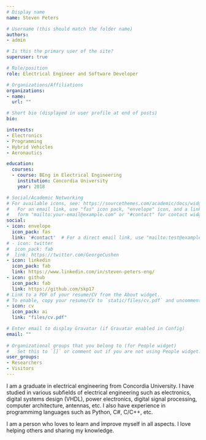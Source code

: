 ```yaml
---
# Display name
name: Steven Peters

# Username (this should match the folder name)
authors:
- admin

# Is this the primary user of the site?
superuser: true

# Role/position
role: Electrical Engineer and Software Developer

# Organizations/Affiliations
organizations:
- name:
  url: ""

# Short bio (displayed in user profile at end of posts)
bio:

interests:
- Electronics
- Programming
- Hybrid Vehicles
- Aeronautics

education:
  courses:
  - course: BEng in Electrical Engineering
    institution: Concordia University
    year: 2018

# Social/Academic Networking
# For available icons, see: https://sourcethemes.com/academic/docs/widgets/#icons
#   For an email link, use "fas" icon pack, "envelope" icon, and a link in the
#   form "mailto:your-email@example.com" or "#contact" for contact widget.
social:
- icon: envelope
  icon_pack: fas
  link: '#contact'  # For a direct email link, use "mailto:test@example.org".
# - icon: twitter
#  icon_pack: fab
#  link: https://twitter.com/GeorgeCushen
- icon: linkedin
  icon_pack: fab
  link: https://www.linkedin.com/in/steven-peters-eng/
- icon: github
  icon_pack: fab
  link: https://github.com/skp17
# Link to a PDF of your resume/CV from the About widget.
# To enable, copy your resume/CV to `static/files/cv.pdf` and uncomment the lines below.  
- icon: cv
  icon_pack: ai
  link: "files/cv.pdf"

# Enter email to display Gravatar (if Gravatar enabled in Config)
email: ""
  
# Organizational groups that you belong to (for People widget)
#   Set this to `[]` or comment out if you are not using People widget.  
user_groups:
- Researchers
- Visitors
---
```


I am a graduate in electrical engineering from Concordia University. I have studied in various subfields of electrical engineering
such as electronics, digital systems design (VHDL), power electronics, digital signal processing, computer architecture, antennas, etc.
I also have experience in programmimg languages such as Python, C#, C/C++, etc.

I am a person who loves to learn and improve myself in all aspects. I love helping others and sharing my knowledge.
